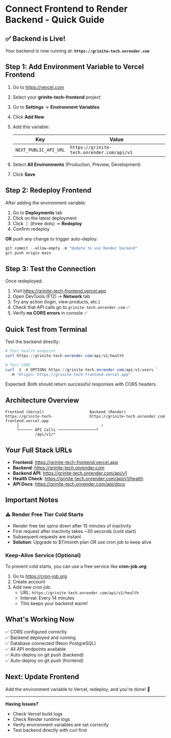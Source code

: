 # Connect Frontend to Render Backend - Quick Guide

## ✅ Backend is Live!

Your backend is now running at: **`https://grinite-tech.onrender.com`**

## Step 1: Add Environment Variable to Vercel Frontend

1. Go to https://vercel.com
2. Select your **grinite-tech-frontend** project
3. Go to **Settings** → **Environment Variables**
4. Click **Add New**
5. Add this variable:

   | Key | Value |
   |-----|-------|
   | `NEXT_PUBLIC_API_URL` | `https://grinite-tech.onrender.com/api/v1` |

6. Select **All Environments** (Production, Preview, Development)
7. Click **Save**

## Step 2: Redeploy Frontend

After adding the environment variable:

1. Go to **Deployments** tab
2. Click on the latest deployment
3. Click **⋮** (three dots) → **Redeploy**
4. Confirm redeploy

**OR** push any change to trigger auto-deploy:

```powershell
git commit --allow-empty -m "Update to use Render backend"
git push origin main
```

## Step 3: Test the Connection

Once redeployed:

1. Visit https://grinite-tech-frontend.vercel.app
2. Open DevTools (F12) → **Network** tab
3. Try any action (login, view products, etc.)
4. Check that API calls go to `grinite-tech.onrender.com` ✅
5. Verify **no CORS errors** in console ✅

## Quick Test from Terminal

Test the backend directly:

```powershell
# Test health endpoint
curl https://grinite-tech.onrender.com/api/v1/health

# Test CORS
curl -I -X OPTIONS https://grinite-tech.onrender.com/api/v1/users `
  -H "Origin: https://grinite-tech-frontend.vercel.app"
```

Expected: Both should return successful responses with CORS headers.

## Architecture Overview

```
Frontend (Vercel)                    Backend (Render)
https://grinite-tech-                https://grinite-tech.onrender.com
frontend.vercel.app                  
     │                                    ↑
     └────── API Calls ─────────────────┘
             /api/v1/*
```

## Your Full Stack URLs

- **Frontend**: https://grinite-tech-frontend.vercel.app
- **Backend**: https://grinite-tech.onrender.com
- **Backend API**: https://grinite-tech.onrender.com/api/v1
- **Health Check**: https://grinite-tech.onrender.com/api/v1/health
- **API Docs**: https://grinite-tech.onrender.com/api/docs

## Important Notes

### ⚠️ Render Free Tier Cold Starts
- Render free tier spins down after 15 minutes of inactivity
- First request after inactivity takes ~30 seconds (cold start)
- Subsequent requests are instant
- **Solution**: Upgrade to $7/month plan OR use cron job to keep alive

### Keep-Alive Service (Optional)

To prevent cold starts, you can use a free service like **cron-job.org**:

1. Go to https://cron-job.org
2. Create account
3. Add new cron job:
   - URL: `https://grinite-tech.onrender.com/api/v1/health`
   - Interval: Every 14 minutes
   - This keeps your backend warm!

## What's Working Now

✅ CORS configured correctly  
✅ Backend deployed and running  
✅ Database connected (Neon PostgreSQL)  
✅ All API endpoints available  
✅ Auto-deploy on git push (backend)  
✅ Auto-deploy on git push (frontend)  

## Next: Update Frontend

Add the environment variable to Vercel, redeploy, and you're done! 🎉

---

**Having Issues?**
- Check Vercel build logs
- Check Render runtime logs
- Verify environment variables are set correctly
- Test backend directly with curl first
